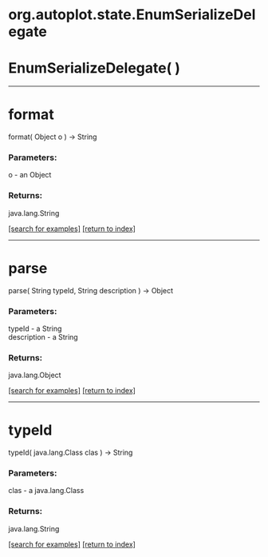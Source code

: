 # org.autoplot.state.EnumSerializeDelegate



# EnumSerializeDelegate( )


***
<a name="format"></a>
# format
format( Object o ) &rarr; String



### Parameters:
o - an Object

### Returns:
java.lang.String


<a href="https://github.com/autoplot/dev/search?q=format&unscoped_q=format">[search for examples]</a>
<a href="https://github.com/autoplot/documentation/blob/master/javadoc/index-all.md">[return to index]</a>

***
<a name="parse"></a>
# parse
parse( String typeId, String description ) &rarr; Object



### Parameters:
typeId - a String
<br>description - a String

### Returns:
java.lang.Object


<a href="https://github.com/autoplot/dev/search?q=parse&unscoped_q=parse">[search for examples]</a>
<a href="https://github.com/autoplot/documentation/blob/master/javadoc/index-all.md">[return to index]</a>

***
<a name="typeId"></a>
# typeId
typeId( java.lang.Class clas ) &rarr; String



### Parameters:
clas - a java.lang.Class

### Returns:
java.lang.String


<a href="https://github.com/autoplot/dev/search?q=typeId&unscoped_q=typeId">[search for examples]</a>
<a href="https://github.com/autoplot/documentation/blob/master/javadoc/index-all.md">[return to index]</a>


